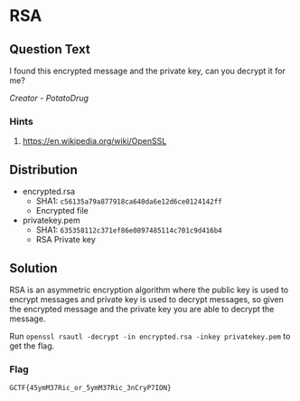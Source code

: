 # RSA

## Question Text

I found this encrypted message and the private key, can you decrypt it for me?

*Creator - PotatoDrug*

### Hints

1. https://en.wikipedia.org/wiki/OpenSSL

## Distribution  

- encrypted.rsa 
  - SHA1: `c56135a79a877918ca640da6e12d6ce0124142ff`
  - Encrypted file 
- privatekey.pem 
  - SHA1: `635358112c371ef86e0897485114c701c9d416b4`
  - RSA Private key

## Solution  

RSA is an asymmetric encryption algorithm where the public key is used to encrypt messages and private key is used to decrypt messages, so given the encrypted message and the private key you are able to decrypt the message.

Run `openssl rsautl -decrypt -in encrypted.rsa -inkey privatekey.pem` to get the flag.

### Flag  

`GCTF{45ymM37Ric_or_5ymM37Ric_3nCryP7ION}`
